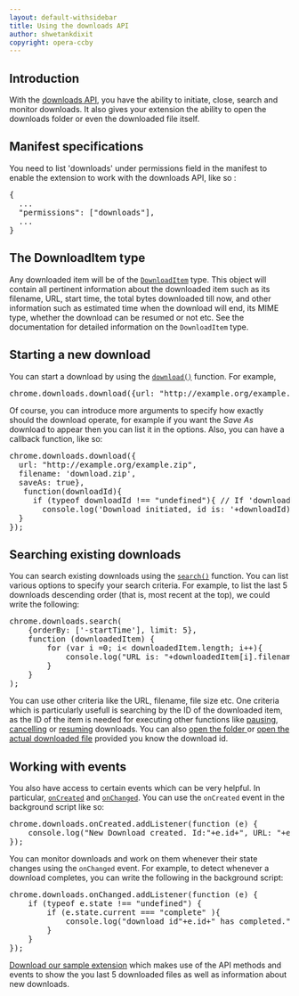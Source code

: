 ```yaml
---
layout: default-withsidebar
title: Using the downloads API
author: shwetankdixit
copyright: opera-ccby
---
```


## Introduction

With the [downloads API](downloads.html), you have the ability to initiate, close, search and monitor downloads. It also gives your extension the ability to open the downloads folder or even the downloaded file itself.


## Manifest specifications

You need to list 'downloads' under permissions field in the manifest to enable the extension to work with the downloads API, like so :

<pre class="prettyprint">{
  ...
  "permissions": ["downloads"],
  ...
}</pre>

## The DownloadItem type

Any downloaded item will be of the [`DownloadItem`](downloads.html#type-DownloadItem) type. This object will contain all pertinent information about the downloaded item such as its filename, URL, start time, the total bytes downloaded till now, and other information such as estimated time when the download will end, its MIME type, whether the download can be resumed or not etc. See the documentation for detailed information on the `DownloadItem` type.


## Starting a new download

You can start a download by using the [`download()`](downloads.html#method-download) function. For example,

<pre class="prettyprint">chrome.downloads.download({url: &quot;http://example.org/example.zip&quot;});
</pre>

Of course, you can introduce more arguments to specify how exactly should the download operate, for example if you want the *Save As* download to appear then you can list it in the options. Also, you can have a callback function, like so:

<pre class="prettyprint">
chrome.downloads.download({
  url: &quot;http://example.org/example.zip&quot;, 
  filename: &#39;download.zip&#39;, 
  saveAs: true}, 
   function(downloadId){
     if (typeof downloadId !== &quot;undefined&quot;){ // If &#39;downloadId&#39; is undefined, then there is an error - so making sure it is not so before proceeding.
       console.log(&#39;Download initiated, id is: &#39;+downloadId);
  }
});</pre>

## Searching existing downloads

You can search existing downloads using the [`search()`](downloads.html#method-search) function. You can list various options to specify your search criteria. For example, to list the last 5 downloads descending order (that is, most recent at the top), we could write the following:

<pre class="prettyprint">
chrome.downloads.search(
	{orderBy: [&#39;-startTime&#39;], limit: 5},
	function (downloadedItem) {
		for (var i =0; i&lt; downloadedItem.length; i++){
			console.log(&quot;URL is: &quot;+downloadedItem[i].filename);
		}
	}
);
</pre>

You can use other criteria like the URL, filename, file size etc. One criteria which is particularly usefull is searching by the ID of the downloaded item, as the ID of the item is needed for executing other functions like [pausing](downloads.html#method-pause), [cancelling](downloads.html#method-cancel) or [resuming](downloads.html#method-resume) downloads. You can also [open the folder ](downloads.html#method-show) or [open the actual downloaded file](downloads.html#method-open) provided you know the download id. 

## Working with events

You also have access to certain events which can be very helpful. In particular, [`onCreated`](downloads.html#event-onCreated) and [`onChanged`](downloads.html#event-onChanged). You can use the `onCreated` event in the background script like so:

<pre class="prettyprint">
chrome.downloads.onCreated.addListener(function (e) {
	console.log(&quot;New Download created. Id:&quot;+e.id+&quot;, URL: &quot;+e.url+&quot;, fileSize:&quot;+e.fileSize);
});
</pre>

You can monitor downloads and work on them whenever their state changes using the `onChanged` event. For example, to detect whenever a download completes, you can write the following in the background script:

<pre class="prettyprint">
chrome.downloads.onChanged.addListener(function (e) {
	if (typeof e.state !== &quot;undefined&quot;) {
		if (e.state.current === &quot;complete&quot; ){
			console.log(&quot;download id&quot;+e.id+&quot; has completed.&quot;);
		}
	}
});
</pre>

[Download our sample extension](samples/DownloadAPI.nex) which makes use of the API methods and events to show the you last 5 downloaded files as well as information about new downloads. 


